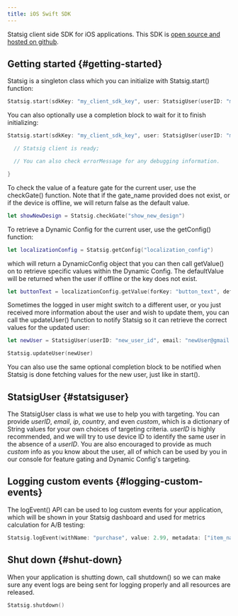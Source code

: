 ```yaml
---
title: iOS Swift SDK
---
```


Statsig client side SDK for iOS applications. This SDK is [open source and hosted on github](https://github.com/statsig-io/ios-sdk).

## Getting started {#getting-started}

Statsig is a singleton class which you can initialize with Statsig.start() function:

```swift
Statsig.start(sdkKey: "my_client_sdk_key", user: StatsigUser(userID: "my_user_id"))
```

You can also optionally use a completion block to wait for it to finish initializing:

```swift
Statsig.start(sdkKey: "my_client_sdk_key", user: StatsigUser(userID: "my_user_id")) { errorMessage in

  // Statsig client is ready;

  // You can also check errorMessage for any debugging information.

}
```

To check the value of a feature gate for the current user, use the checkGate() function. Note that if the gate_name provided does not exist,
or if the device is offline, we will return false as the default value.

```swift
let showNewDesign = Statsig.checkGate("show_new_design")
```

To retrieve a Dynamic Config for the current user, use the getConfig() function:

```swift
let localizationConfig = Statsig.getConfig("localization_config")
```

which will return a DynamicConfig object that you can then call getValue() on to retrieve specific values within the Dynamic Config. The
defaultValue will be returned when the user if offline or the key does not exist.

```swift
let buttonText = localizationConfig.getValue(forKey: "button_text", defaultValue: "Check out")
```

Sometimes the logged in user might switch to a different user, or you just received more information about the user and wish to update them,
you can call the updateUser() function to notify Statsig so it can retrieve the correct values for the updated user:

```swift
let newUser = StatsigUser(userID: "new_user_id", email: "newUser@gmail.com", country: "US")

Statsig.updateUser(newUser)
```

You can also use the same optional completion block to be notified when Statsig is done fetching values for the new user, just like in start().

## StatsigUser {#statsiguser}

The StatsigUser class is what we use to help you with targeting. You can provide _userID_, _email_, _ip_, _country_, and even _custom_, which
is a dictionary of String values for your own choices of targeting criteria. _userID_ is highly recommended, and we will try to use device ID
to identify the same user in the absence of a _userID_. You are also encouraged to provide as much _custom_ info as you know about the
user, all of which can be used by you in our console for feature gating and Dynamic Config's targeting.

## Logging custom events {#logging-custom-events}

The logEvent() API can be used to log custom events for your application, which will be shown in your Statsig dashboard and used for
metrics calculation for A/B testing:

```swift
Statsig.logEvent(withName: "purchase", value: 2.99, metadata: ["item_name": "remove_ads"])
```

## Shut down {#shut-down}

When your application is shutting down, call shutdown() so we can make sure any event logs are being sent for logging properly and all resources are released.

```swift
Statsig.shutdown()
```
